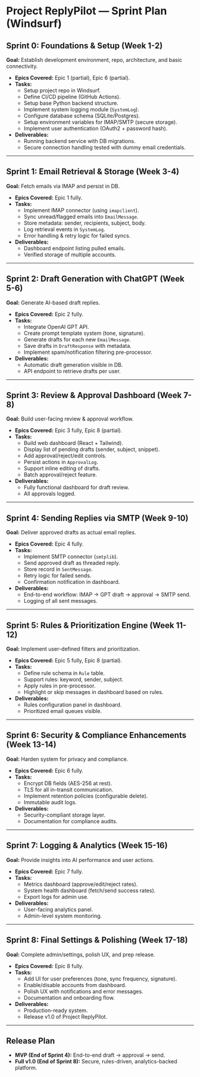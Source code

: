 # Project ReplyPilot — Sprint Plan (Windsurf)

## Sprint 0: Foundations & Setup (Week 1-2)
**Goal:** Establish development environment, repo, architecture, and basic connectivity.

- **Epics Covered:** Epic 1 (partial), Epic 6 (partial).
- **Tasks:**
  - Setup project repo in Windsurf.
  - Define CI/CD pipeline (GitHub Actions).
  - Setup base Python backend structure.
  - Implement system logging module (`SystemLog`).
  - Configure database schema (SQLite/Postgres).
  - Setup environment variables for IMAP/SMTP (secure storage).
  - Implement user authentication (OAuth2 + password hash).
- **Deliverables:**
  - Running backend service with DB migrations.
  - Secure connection handling tested with dummy email credentials.

---

## Sprint 1: Email Retrieval & Storage (Week 3-4)
**Goal:** Fetch emails via IMAP and persist in DB.

- **Epics Covered:** Epic 1 fully.
- **Tasks:**
  - Implement IMAP connector (using `imapclient`).
  - Sync unread/flagged emails into `EmailMessage`.
  - Store metadata: sender, recipients, subject, body.
  - Log retrieval events in `SystemLog`.
  - Error handling & retry logic for failed syncs.
- **Deliverables:**
  - Dashboard endpoint listing pulled emails.
  - Verified storage of multiple accounts.

---

## Sprint 2: Draft Generation with ChatGPT (Week 5-6)
**Goal:** Generate AI-based draft replies.

- **Epics Covered:** Epic 2 fully.
- **Tasks:**
  - Integrate OpenAI GPT API.
  - Create prompt template system (tone, signature).
  - Generate drafts for each new `EmailMessage`.
  - Save drafts in `DraftResponse` with metadata.
  - Implement spam/notification filtering pre-processor.
- **Deliverables:**
  - Automatic draft generation visible in DB.
  - API endpoint to retrieve drafts per user.

---

## Sprint 3: Review & Approval Dashboard (Week 7-8)
**Goal:** Build user-facing review & approval workflow.

- **Epics Covered:** Epic 3 fully, Epic 8 (partial).
- **Tasks:**
  - Build web dashboard (React + Tailwind).
  - Display list of pending drafts (sender, subject, snippet).
  - Add approval/reject/edit controls.
  - Persist actions in `ApprovalLog`.
  - Support inline editing of drafts.
  - Batch approval/reject feature.
- **Deliverables:**
  - Fully functional dashboard for draft review.
  - All approvals logged.

---

## Sprint 4: Sending Replies via SMTP (Week 9-10)
**Goal:** Deliver approved drafts as actual email replies.

- **Epics Covered:** Epic 4 fully.
- **Tasks:**
  - Implement SMTP connector (`smtplib`).
  - Send approved draft as threaded reply.
  - Store record in `SentMessage`.
  - Retry logic for failed sends.
  - Confirmation notification in dashboard.
- **Deliverables:**
  - End-to-end workflow: IMAP → GPT draft → approval → SMTP send.
  - Logging of all sent messages.

---

## Sprint 5: Rules & Prioritization Engine (Week 11-12)
**Goal:** Implement user-defined filters and prioritization.

- **Epics Covered:** Epic 5 fully, Epic 8 (partial).
- **Tasks:**
  - Define rule schema in `Rule` table.
  - Support rules: keyword, sender, subject.
  - Apply rules in pre-processor.
  - Highlight or skip messages in dashboard based on rules.
- **Deliverables:**
  - Rules configuration panel in dashboard.
  - Prioritized email queues visible.

---

## Sprint 6: Security & Compliance Enhancements (Week 13-14)
**Goal:** Harden system for privacy and compliance.

- **Epics Covered:** Epic 6 fully.
- **Tasks:**
  - Encrypt DB fields (AES-256 at rest).
  - TLS for all in-transit communication.
  - Implement retention policies (configurable delete).
  - Immutable audit logs.
- **Deliverables:**
  - Security-compliant storage layer.
  - Documentation for compliance audits.

---

## Sprint 7: Logging & Analytics (Week 15-16)
**Goal:** Provide insights into AI performance and user actions.

- **Epics Covered:** Epic 7 fully.
- **Tasks:**
  - Metrics dashboard (approve/edit/reject rates).
  - System health dashboard (fetch/send success rates).
  - Export logs for admin use.
- **Deliverables:**
  - User-facing analytics panel.
  - Admin-level system monitoring.

---

## Sprint 8: Final Settings & Polishing (Week 17-18)
**Goal:** Complete admin/settings, polish UX, and prep release.

- **Epics Covered:** Epic 8 fully.
- **Tasks:**
  - Add UI for user preferences (tone, sync frequency, signature).
  - Enable/disable accounts from dashboard.
  - Polish UX with notifications and error messages.
  - Documentation and onboarding flow.
- **Deliverables:**
  - Production-ready system.
  - Release v1.0 of Project ReplyPilot.

---

## Release Plan
- **MVP (End of Sprint 4):** End-to-end draft → approval → send.  
- **Full v1.0 (End of Sprint 8):** Secure, rules-driven, analytics-backed platform.  

